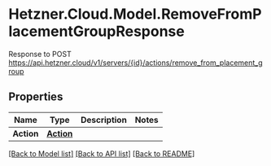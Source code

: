 # Hetzner.Cloud.Model.RemoveFromPlacementGroupResponse
Response to POST https://api.hetzner.cloud/v1/servers/{id}/actions/remove_from_placement_group

## Properties

Name | Type | Description | Notes
------------ | ------------- | ------------- | -------------
**Action** | [**Action**](Action.md) |  | 

[[Back to Model list]](../../README.md#documentation-for-models) [[Back to API list]](../../README.md#documentation-for-api-endpoints) [[Back to README]](../../README.md)

